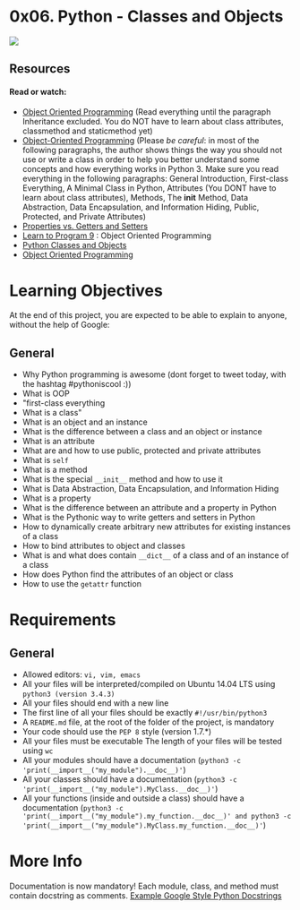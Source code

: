 # 0x06. Python - Classes and Objects
![](https://bournetocode.com/projects/AQA_A_Theory/pages/img/oopBike.png)

## Resources
#### Read or watch:

* [Object Oriented Programming](https://python.swaroopch.com/oop.html) (Read everything until the paragraph Inheritance excluded. You do NOT have to learn about class attributes, classmethod and staticmethod yet)
* [Object-Oriented Programming](https://www.python-course.eu/python3_object_oriented_programming.php) (Please *be careful*: in most of the following paragraphs, the author shows things the way you should not use or write a class in order to help you better understand some concepts and how everything works in Python 3. Make sure you read everything in the following paragraphs: General Introduction, First-class Everything, A Minimal Class in Python, Attributes (You DONT have to learn about class attributes), Methods, The __init__ Method, Data Abstraction, Data Encapsulation, and Information Hiding, Public, Protected, and Private Attributes)
* [Properties vs. Getters and Setters](https://www.python-course.eu/python3_properties.php)
* [Learn to Program 9](https://www.youtube.com/watch?v=1AGyBuVCTeE&) : Object Oriented Programming
* [Python Classes and Objects](https://www.youtube.com/watch?v=apACNr7DC_s)
* [Object Oriented Programming](https://www.youtube.com/watch?v=-DP1i2ZU9gk)

# Learning Objectives
At the end of this project, you are expected to be able to explain to anyone, without the help of Google:

## General
* Why Python programming is awesome (dont forget to tweet today, with the hashtag #pythoniscool :))
* What is OOP
* \"first-class everything
* What is a class\"
* What is an object and an instance
* What is the difference between a class and an object or instance
* What is an attribute
* What are and how to use public, protected and private attributes
* What is ``self``
* What is a method
* What is the special ``__init__`` method and how to use it
* What is Data Abstraction, Data Encapsulation, and Information Hiding
* What is a property
* What is the difference between an attribute and a property in Python
* What is the Pythonic way to write getters and setters in Python
* How to dynamically create arbitrary new attributes for existing instances of a class
* How to bind attributes to object and classes
* What is and what does contain ``__dict__`` of a class and of an instance of a class
* How does Python find the attributes of an object or class
* How to use the ``getattr`` function

# Requirements
## General
* Allowed editors: ``vi, vim, emacs``
* All your files will be interpreted/compiled on Ubuntu 14.04 LTS using ``python3 (version 3.4.3)``
* All your files should end with a new line
* The first line of all your files should be exactly ``#!/usr/bin/python3``
* A ``README.md`` file, at the root of the folder of the project, is mandatory
* Your code should use the ``PEP 8`` style (version 1.7.*)
* All your files must be executable
The length of your files will be tested using ``wc``
* All your modules should have a documentation (``python3 -c 'print(__import__("my_module").__doc__)'``)
* All your classes should have a documentation (``python3 -c 'print(__import__("my_module").MyClass.__doc__)'``)
* All your functions (inside and outside a class) should have a documentation (``python3 -c 'print(__import__("my_module").my_function.__doc__)' and python3 -c 'print(__import__("my_module").MyClass.my_function.__doc__)'``)

# More Info
Documentation is now mandatory! Each module, class, and method must contain docstring as comments. [Example Google Style Python Docstrings](https://sphinxcontrib-napoleon.readthedocs.io/en/latest/example_google.html)